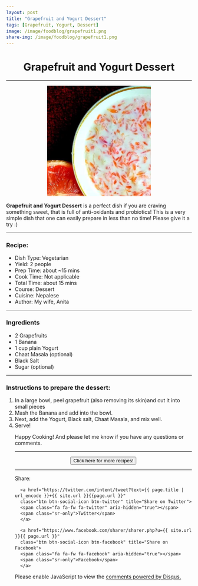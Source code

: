 ```yaml
---
layout: post
title: "Grapefruit and Yogurt Dessert"
tags: [Grapefruit, Yogurt, Dessert]
image: /image/foodblog/grapefruit1.png
share-img: /image/foodblog/grapefruit1.png
---
```


<center><h1> Grapefruit and Yogurt Dessert </h1> </center>
<hr>
<center> <img src="/image/foodblog/grapefruit1.png" width="auto" height="300"></center>

__Grapefruit and Yogurt Dessert__ is a perfect dish if you are craving something sweet, that is full of anti-oxidants and probiotics! 
This is a very simple dish that one can easily prepare in less than no time! Please give it a try :) 
<hr>

<h3> Recipe: </h3>

<ul>
  <li> Dish Type: Vegetarian </li>
  <li> Yield: 2 people </li>
  <li> Prep Time: about ~15 mins </li>
  <li> Cook Time: Not applicable </li>
  <li> Total Time:  about 15 mins </li>
  <li> Course:  Dessert </li>
  <li> Cuisine: Nepalese  </li>
  <li> Author: My wife, Anita</li>
</ul>
<hr>
   
<h3> Ingredients</h3>

<ul>
    <li> 2 Grapefruits </li>
    <li> 1 Banana </li>
    <li> 1 cup plain Yogurt</li>
    <li> Chaat Masala (optional)</li>
    <li> Black Salt</li>
    <li> Sugar (optional)</li>
</ul>


<hr>

<h3> Instructions to prepare the dessert:</h3>

<ol>
  <li>In a large bowl, peel grapefruit (also removing its skin)and cut it into small pieces  </li>
  <li> Mash the Banana and add into the bowl. </li>
  <li> Next, add the Yogurt, Black salt, Chaat Masala, and mix well. </li>
  <li> Serve! </li>

<p> Happy Cooking! And please let me know if you have any questions or comments.</p>

<hr>
<center>
<form>
<input class="MyButton" type="button" value="Click here for more recipes!" onclick="window.location.href='https://avikarn.com/foodblog/'" />
</form>
</center>
<hr>


<!--- Sharing ----------------------------------->
<section id = "social-share-section">
  <span class="sr-only">Share: </span>

  
<!--- Share on Twitter -->
      <a href="https://twitter.com/intent/tweet?text={{ page.title | url_encode }}+{{ site.url }}{{page.url }}"
      class="btn btn-social-icon btn-twitter" title="Share on Twitter">
      <span class="fa fa-fw fa-twitter" aria-hidden="true"></span>
      <span class="sr-only">Twitter</span>
      </a>

<!--- Share on Facebook -->
      <a href="https://www.facebook.com/sharer/sharer.php?u={{ site.url }}{{ page.url }}"
      class="btn btn-social-icon btn-facebook" title="Share on Facebook">
      <span class="fa fa-fw fa-facebook" aria-hidden="true"></span>
      <span class="sr-only">Facebook</span>
      </a>
</section>

  
<div class="disqus-comments">
          
<div class="comments">
    <div id="disqus_thread"></div>
    <script type="text/javascript">
        var disqus_shortname = 'avikarn';
            var url_parts = window.location.href.split("?");
            url_parts = url_parts[0].split("#");
            disqus_url = url_parts[0];
            disqus_url = disqus_url.replace(/(\/)*$/, "/");
            disqus_url = disqus_url.replace(/https:\/\//, "http:\/\/");
            if (disqus_url.substr(-9) == "projects/") {
                disqus_url = disqus_url.substr(0, disqus_url.length - 1);
            }

        (function() {
            var dsq = document.createElement('script'); dsq.type = 'text/javascript'; dsq.async = true;
            dsq.src = '//' + disqus_shortname + '.disqus.com/embed.js';
            (document.getElementsByTagName('head')[0] || document.getElementsByTagName('body')[0]).appendChild(dsq);
        })();
  </script>
    <noscript>Please enable JavaScript to view the <a href="https://disqus.com/?ref_noscript">comments powered by Disqus.</a></noscript>
  </div>
</div>

<!-- Global site tag (gtag.js) - Google Analytics -->
<script async src="https://www.googletagmanager.com/gtag/js?id=UA-123359651-1"></script>
<script>
  window.dataLayer = window.dataLayer || [];
  function gtag(){dataLayer.push(arguments);}
  gtag('js', new Date());
  gtag('config', 'UA-123359651-1');
</script>

<script async src="//pagead2.googlesyndication.com/pagead/js/adsbygoogle.js"></script>
<script>
  (adsbygoogle = window.adsbygoogle || []).push({
    google_ad_client: "ca-pub-5126027065024936",
    enable_page_level_ads: true
  });
</script>


